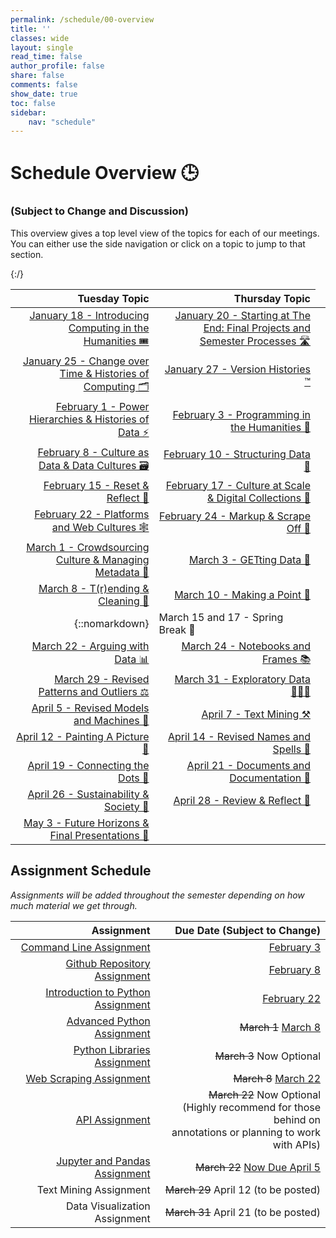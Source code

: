 ```yaml
---
permalink: /schedule/00-overview
title: ''
classes: wide
layout: single
read_time: false
author_profile: false
share: false
comments: false
show_date: true
toc: false
sidebar:
    nav: "schedule"
---
```


<h1> Schedule Overview 🕒 </h1>
<h3>(Subject to Change and Discussion)</h3>

This overview gives a top level view of the topics for each of our meetings. You can either use the side navigation or click on a topic to jump to that section.

|   Tuesday Topic | Thursday Topic |
| -----------------: | --------------: |
|[January 18 - Introducing Computing in the Humanities 🎟]({{site.baseurl}}/schedule/01-introducing-computing-in-the-humanities) |[January 20 - Starting at The End: Final Projects and Semester Processes 🛣]({{site.baseurl}}/schedule/02-starting-at-the-end-final-projects-and-semester-processes)|
|[January 25 - Change over Time & Histories of Computing 🗂]({{site.baseurl}}/schedule/03-change-over-time-histories-of-computing)|[January 27 -  Version Histories ™️]({{site.baseurl}}/schedule/04-version-histories)|
|[February 1 - Power Hierarchies & Histories of Data ⚡]({{site.baseurl}}/schedule/05-power-hierachies-and-histories-of-data)|[February 3 - Programming in the Humanities 👾]({{site.baseurl}}/schedule/06-programming-in-the-humanities)|
|[February 8 - Culture as Data & Data Cultures 🗃]({{site.baseurl}}/schedule/07-culture-as-data-and-data-cultures)|[February 10 - Structuring Data 🧰]({{site.baseurl}}/schedule/08-structuring-data)|
|[February 15 - Reset & Reflect 🚨]({{site.baseurl}}/schedule/09-reset-and-reflect)|[February 17 - Culture at Scale & Digital Collections 🐘]({{site.baseurl}}/schedule/10-culture-at-scale-and-digital-collections)|
|[February 22 - Platforms and Web Cultures 🕸]({{site.baseurl}}/schedule/11-platforms-and-web-cultures)|[February 24 - Markup & Scrape Off 💄]({{site.baseurl}}/schedule/12-markup-and-scrape-off)|
|[March 1 - Crowdsourcing Culture & Managing Metadata 💬]({{site.baseurl}}/schedule/13-crowdsourcing-culture-and-managing-metadata)|[March 3 - GETting Data 🚦]({{site.baseurl}}/schedule/14-getting-data)|
|[March 8 - T(r)ending & Cleaning 🏡]({{site.baseurl}}/schedule/15-trending-and-cleaning)|[March 10 - Making a Point 💯]({{site.baseurl}}/schedule/16-making-a-point)|
|{::nomarkdown}<td colspan="2">March 15 and 17 - Spring Break 🛑</td>{:/}|
|[March 22 - Arguing with Data 📊]({{site.baseurl}}/schedule/17-patterns-and-outliers)|[March 24 - Notebooks and Frames 📚]({{site.baseurl}}/schedule/18-names-and-spells)|
|[March 29 - Revised Patterns and Outliers ⚖️]({{site.baseurl}}/schedule/19-models-and-machines)|[March 31 - Exploratory Data 🕵🏽‍♀️]({{site.baseurl}}/schedule/20-mapping-and-classification)|
|[April 5 - Revised Models and Machines 🤖]({{site.baseurl}}/schedule/21-connecting-the-dots)|[April 7 - Text Mining ⚒️]({{site.baseurl}}/schedule/22-text-mining)|
|[April 12 - Painting A Picture 🎨]({{site.baseurl}}/schedule/23-preservation-projects-and-people)|[April 14 - Revised Names and Spells 🔮]({{site.baseurl}}/schedule/24-serving-looks-websites-and-servers)|
|[April 19 - Connecting the Dots 🧩]({{site.baseurl}}/schedule/25-prestige-and-publicity)|[April 21 - Documents and Documentation 📑]({{site.baseurl}}/schedule/26-documents-and-documentation)|
|[April 26 - Sustainability & Society 🚧]({{site.baseurl}}/schedule/27-sustainability-and-society)|[April 28 - Review & Reflect 🧾]({{site.baseurl}}/schedule/28-review-and-reflect)|
|[May 3 - Future Horizons & Final Presentations 🌄]({{site.baseurl}}/schedule/29-future-horizons-and-final-presentations)||

## Assignment Schedule

*Assignments will be added throughout the semester depending on how much material we get through.*

|Assignment | Due Date (Subject to Change) |
| -----------------: | --------------: |
| [Command Line Assignment]({{site.baseurl}}/materials/getting-started/02-command-line#command-line-assignment) | [February 3]({{site.baseurl}}/schedule/06-programming-in-the-humanities#assignments-due)|
| [Github Repository Assignment]({{site.baseurl}}/materials/intro-python-git/01-git-github#git--github-assignment) | [February 8]({{site.baseurl}}/schedule/07-culture-as-data-and-data-cultures)|
| [Introduction to Python Assignment]({{site.baseurl}}/materials/intro-python-git/06-python-assignment) | [February 22]({{site.baseurl}}/schedule/11-platforms-and-web-cultures)|
| [Advanced Python Assignment]({{site.baseurl}}/materials/advanced-python/04-python-assignment)| ~~March 1~~ [March 8]({{site.baseurl}}/schedule/14-getting-data)|
| [Python Libraries Assignment]({{site.baseurl}}/05-libraries-assignment) | ~~March 3~~ Now Optional|
| [Web Scraping Assignment]({{site.baseurl}}/materials/getting-data/02-webscraping-assignment) | ~~March 8~~ [March 22]({{site.baseurl}}/schedule/15-trending-and-cleaning)|
| [API Assignment]({{site.baseurl}}/materials/getting-data/05-api-assignment) | ~~March 22~~ Now Optional <br> (Highly recommend for those behind on <br> annotations or planning to work with APIs)|
| [Jupyter and Pandas Assignment]({{site.baseurl}}/materials/getting-data/07-notebook-assignment) | ~~March 22~~ [Now Due April 5]({{site.baseurl}}/schedule/21-revised-models-and-machines) |
| Text Mining Assignment | ~~March 29~~ April 12 (to be posted)|
| Data Visualization Assignment | ~~March 31~~ April 21 (to be posted)|


